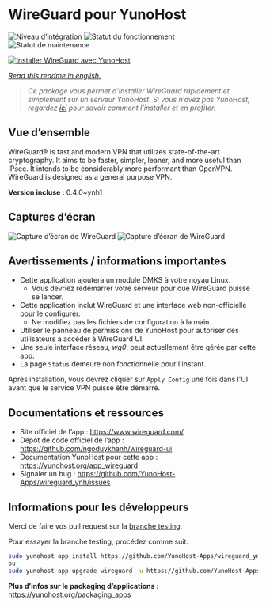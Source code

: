 <!--
N.B.: This README was automatically generated by https://github.com/YunoHost/apps/tree/master/tools/README-generator
It shall NOT be edited by hand.
-->

# WireGuard pour YunoHost

[![Niveau d’intégration](https://dash.yunohost.org/integration/wireguard.svg)](https://dash.yunohost.org/appci/app/wireguard) ![Statut du fonctionnement](https://ci-apps.yunohost.org/ci/badges/wireguard.status.svg) ![Statut de maintenance](https://ci-apps.yunohost.org/ci/badges/wireguard.maintain.svg)

[![Installer WireGuard avec YunoHost](https://install-app.yunohost.org/install-with-yunohost.svg)](https://install-app.yunohost.org/?app=wireguard)

*[Read this readme in english.](./README.md)*

> *Ce package vous permet d’installer WireGuard rapidement et simplement sur un serveur YunoHost.
Si vous n’avez pas YunoHost, regardez [ici](https://yunohost.org/#/install) pour savoir comment l’installer et en profiter.*

## Vue d’ensemble

WireGuard® is fast and modern VPN that utilizes state-of-the-art cryptography. It aims to be faster, simpler, leaner, and more useful than IPsec. It intends to be considerably more performant than OpenVPN. WireGuard is designed as a general purpose VPN.

**Version incluse :** 0.4.0~ynh1

## Captures d’écran

![Capture d’écran de WireGuard](./doc/screenshots/screenshot.png)
![Capture d’écran de WireGuard](./doc/screenshots/screenshot.png:Zone.Identifier)

## Avertissements / informations importantes

* Cette application ajoutera un module DMKS à votre noyau Linux.
  * Vous devriez redémarrer votre serveur pour que WireGuard puisse se lancer.
* Cette application inclut WireGuard et une interface web non-officielle pour le configurer.
  * Ne modifiez pas les fichiers de configuration à la main.
* Utiliser le panneau de permissions de YunoHost pour autoriser des utilisateurs à accéder à WireGuard UI.
* Une seule interface réseau, *wg0*, peut actuellement être gérée par cette app.
* La page `Status` demeure non fonctionnelle pour l'instant.

Après installation, vous devrez cliquer sur `Apply Config` une fois dans l'UI avant que le service VPN puisse être démarré.

## Documentations et ressources

* Site officiel de l’app : <https://www.wireguard.com/>
* Dépôt de code officiel de l’app : <https://github.com/ngoduykhanh/wireguard-ui>
* Documentation YunoHost pour cette app : <https://yunohost.org/app_wireguard>
* Signaler un bug : <https://github.com/YunoHost-Apps/wireguard_ynh/issues>

## Informations pour les développeurs

Merci de faire vos pull request sur la [branche testing](https://github.com/YunoHost-Apps/wireguard_ynh/tree/testing).

Pour essayer la branche testing, procédez comme suit.

``` bash
sudo yunohost app install https://github.com/YunoHost-Apps/wireguard_ynh/tree/testing --debug
ou
sudo yunohost app upgrade wireguard -u https://github.com/YunoHost-Apps/wireguard_ynh/tree/testing --debug
```

**Plus d’infos sur le packaging d’applications :** <https://yunohost.org/packaging_apps>